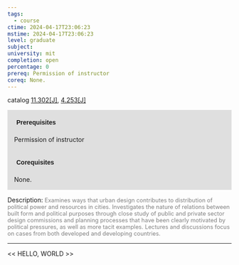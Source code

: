 ```yaml
---
tags:
  - course
ctime: 2024-04-17T23:06:23
mstime: 2024-04-17T23:06:23
level: graduate
subject: 
university: mit
completion: open
percentage: 0
prereq: Permission of instructor
coreq: None.
---
```


catalog [11.302[J]](http://student.mit.edu/catalog/m11c.html#11.302), [4.253[J]](http://student.mit.edu/catalog/m4b.html#4.253)

<span style="display: block; padding: 15px; background-color: rgb(100, 100, 100, 0.2);"><font id="m_prereq521_0" style="display: block; font-family: Arial, sans-serif; font-weight: bold; padding: 5px">Prerequisites</font><br><span id="prereq521_0">Permission of instructor</span></span>
<span style="display: block; padding: 15px; background-color: rgb(100, 100, 100, 0.2);"><font id="m_coreq521_0" style="display: block; font-family: Arial, sans-serif; font-weight: bold; padding: 5px">Corequisites</font><br><span id="coreq521_0">None.</span></span>

<font style="">Description:</font>
<font style="color: grey; font-size: 0.8rem;">Examines ways that urban design contributes to distribution of political power and resources in cities. Investigates the nature of relations between built form and political purposes through close study of public and private sector design commissions and planning processes that have been clearly motivated by political pressures, as well as more tacit examples. Lectures and discussions focus on cases from both developed and developing countries.</font>



---

<< HELLO, WORLD >>
